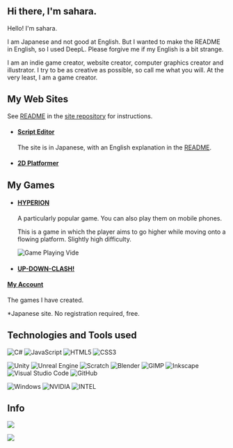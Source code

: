 ## Hi there, I'm sahara.

Hello! I'm sahara.

I am Japanese and not good at English. But I wanted to make the README in English, so I used DeepL. Please forgive me if my English is a bit strange.

I am an indie game creator, website creator, computer graphics creator and illustrator. I try to be as creative as possible, so call me what you will. At the very least, I am a game creator.

## My Web Sites
See [README](https://github.com/sahara581/site/blob/main/README.md) in the [site repository](https://github.com/sahara581/site) for instructions.
* #### [Script Editor](https://sahara581.github.io/site/Script/index.html)

  The site is in Japanese, with an English explanation in the [README](https://github.com/sahara581/site/blob/main/README.md).
* #### [2D Platformer](https://sahara581.github.io/site/PlatformerGame/index.html)

## My Games
* #### [HYPERION](https://unityroom.com/games/hyperion)
  A particularly popular game. You can also play them on mobile phones.

  This is a game in which the player aims to go higher while moving onto a flowing platform.
  Slightly high difficulty.
  
  ![Game Playing Vide](https://os-worker.unityroom.com/unityroom_production/icon/103113/icon_20240824_093225.gif)
* #### [UP-DOWN-CLASH!](https://unityroom.com/games/up-down_rocket)
  
#### [My Account](https://unityroom.com/users/xvo0mbq61sgep8hr4ukj)
The games I have created.


*Japanese site. No registration required, free.


## Technologies and Tools used
![C#](https://img.shields.io/badge/-C_SHARP-000000.svg?logo=C&style=for-the-badge)
![JavaScript](https://img.shields.io/badge/-JavaScript-000000.svg?logo=JAVASCRIPT&style=for-the-badge)
![HTML5](https://img.shields.io/badge/-HTML5-000000.svg?logo=HTML5&style=for-the-badge)
![CSS3](https://img.shields.io/badge/-CSS3-000000.svg?logo=CSS3&style=for-the-badge)

![Unity](https://img.shields.io/badge/-Unity-000000.svg?logo=unity&style=for-the-badge)
![Unreal Engine](https://img.shields.io/badge/-Unreal_Engine-000000.svg?logo=UNREALENGINE&style=for-the-badge)
![Scratch](https://img.shields.io/badge/-Scratch-000000.svg?logo=SCRATCH&style=for-the-badge)
![Blender](https://img.shields.io/badge/-Blender-000000.svg?logo=BLENDER&style=for-the-badge)
![GIMP](https://img.shields.io/badge/-GIMP-000000.svg?logo=GIMP&style=for-the-badge)
![Inkscape](https://img.shields.io/badge/-Inkscape-000000.svg?logo=INKSCAPE&style=for-the-badge)
![Visual Studio Code](https://img.shields.io/badge/-Visual_Studio_Code-000000.svg?logo=VISUALSTUDIOCODE&style=for-the-badge)
![GitHub](https://img.shields.io/badge/-GitHub-000000.svg?logo=GITHUB&style=for-the-badge)

![Windows](https://img.shields.io/badge/-Windows-000000.svg?logo=WINDOWS&style=for-the-badge)
![NVIDIA](https://img.shields.io/badge/-NVIDIA-000000.svg?logo=NVIDIA&style=for-the-badge)
![INTEL](https://img.shields.io/badge/-Intel-000000.svg?logo=INTEL&style=for-the-badge)

## Info
![](https://github-readme-stats.vercel.app/api?username=sahara581&show_icons=true&locale=en)

![](https://github-readme-stats.vercel.app/api/top-langs?username=sahara581&show_icons=true&locale=en&layout=compact)
